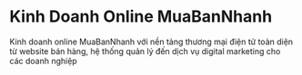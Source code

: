 # Kinh Doanh Online MuaBanNhanh
Kinh doanh online MuaBanNhanh với nền tảng thương mại điện tử toàn diện từ website bán hàng, hệ thống quản lý đến dịch vụ digital marketing cho các doanh nghiệp
